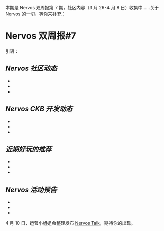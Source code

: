 本期是 Nervos 双周报第 7 期，社区内容（3 月 26-4 月 8 日）收集中......关于 Nervos 的一切，等你来补充：


# Nervos 双周报#7
引语：

## ***Nervos 社区动态***

-

-

-

## ***Nervos CKB 开发动态***

-

-

-

## ***近期好玩的推荐***

-

-

-

## ***Nervos 活动预告***

-

-

-

4 月 10 日，运营小姐姐会整理发布 [Nervos Talk](https://talk.nervos.org/)，期待你的出现。
